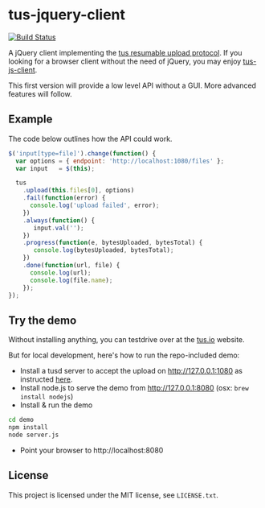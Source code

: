 # tus-jquery-client
[![Build Status](https://travis-ci.org/tus/tus-jquery-client.svg?branch=master)](https://travis-ci.org/tus/tus-jquery-client)

A jQuery client implementing the [tus resumable upload
protocol](https://github.com/tus/tus-resumable-upload-protocol).
If you looking for a browser client without the need of jQuery, you
may enjoy [tus-js-client](https://github.com/tus/tus-js-client).

This first version will provide a low level API without a GUI. More advanced
features will follow.

## Example

The code below outlines how the API could work.

```js
$('input[type=file]').change(function() {
  var options = { endpoint: 'http://localhost:1080/files' };
  var input   = $(this);

  tus
    .upload(this.files[0], options)
    .fail(function(error) {
      console.log('upload failed', error);
    })
    .always(function() {
       input.val('');
    })
    .progress(function(e, bytesUploaded, bytesTotal) {
       console.log(bytesUploaded, bytesTotal);
    })
    .done(function(url, file) {
      console.log(url);
      console.log(file.name);
    });
});
```

## Try the demo

Without installing anything, you can testdrive over at the
[tus.io](http://www.tus.io/demo.html) website.

But for local development, here's how to run the repo-included demo:

- Install a tusd server to accept the upload on http://127.0.0.1:1080
as instructed [here](https://github.com/tus/tusd/blob/master/README.md).
- Install node.js to serve the demo from http://127.0.0.1:8080
(osx: `brew install nodejs`)
- Install & run the demo

```bash
cd demo
npm install
node server.js
```

- Point your browser to http://localhost:8080

## License

This project is licensed under the MIT license, see `LICENSE.txt`.

